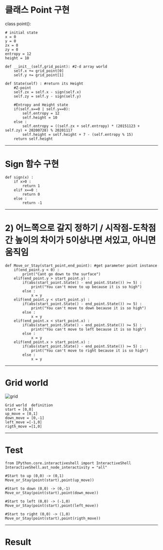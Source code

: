 # 클래스 Point 구현

class point():
    
    # initial state
    x = 0
    y = 0
    zx = 0
    zy = 0
    entropy = 12
    height = 10 

    def __init__(self,grid_point): #2-d array world
        self.x += grid_point[0]
        self.y += grid_point[1]

    def State(self) : #return its Height 
        #Z-point
        self.zx = self.x - sign(self.x)
        self.zy = self.y - sign(self.y)
        
        #Entropy and Height state
        if(self.x==0 | self.y==0):
            self.entropy = 12
            self.height = 10
        else :
            self.entropy = ((self.zx + self.entropy) * (20151123 + self.zy) + 20200728) % 20201117
            self.height = self.height + 7 - (self.entropy % 15)
        return self.height
---
# Sign 함수 구현

    def sign(x) :
        if x>0 :
            return 1
        elif x==0 :
            return 0
        else :
            return -1
---
# 2) 어느쪽으로 갈지 정하기 / 시작점-도착점 간 높이의 차이가 5이상나면 서있고, 아니면 움직임

    def Move_or_Stay(start_point,end_point): #get parameter point instance
        if(end_point.y < 0) :
            print("Cant go down to the surface")
        elif(end_point.y > start_point.y) : 
            if(abs(start_point.State() - end_point.State()) >= 5) :
                print("You can't move to up because it is so high")
            else :
                x = y
        elif(end_point.y < start_point.y) : 
            if(abs(start_point.State() - end_point.State()) >= 5) :
                print("You can't move to down because it is so high")
            else :
                x = y
        elif(end_point.x < start_point.x) : 
            if(abs(start_point.State() - end_point.State()) >= 5) :
                print("You can't move to left because it is so high")
            else :
                x = y
        elif(end_point.x > start_point.x) : 
            if(abs(start_point.State() - end_point.State()) >= 5) :
                print("You can't move to right because it is so high")
            else :
                x = y
---
# Grid world 


![grid](https://user-images.githubusercontent.com/74387174/100055075-9f5ac500-2e66-11eb-9197-56fd5336b557.PNG)

    Grid world  definition
    start = [0,0]
    up_move = [0,1]
    down_move = [0,-1]
    left_move =[-1,0]
    rigth_move =[1,0]
---   
# Test
    from IPython.core.interactiveshell import InteractiveShell
    InteractiveShell.ast_node_interactivity = "all"

    #Start to up (0,0) -> (0,1)
    Move_or_Stay(point(start),point(up_move))

    #Start to down (0,0) -> (0,-1)
    Move_or_Stay(point(start),point(down_move))

    #Start to left (0,0) -> (-1,0)
    Move_or_Stay(point(start),point(left_move))

    #Start to right (0,0) -> (1,0)
    Move_or_Stay(point(start),point(rigth_move))
---    
# Result
 
